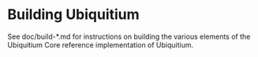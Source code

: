 Building Ubiquitium
================

See doc/build-*.md for instructions on building the various
elements of the Ubiquitium Core reference implementation of Ubiquitium.

